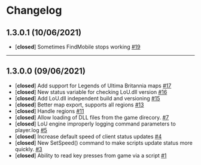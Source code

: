 # Changelog

## 1.3.0.1 (10/06/2021)
- [**closed**] Sometimes FindMobile stops working [#19](https://github.com/Lady-Binary/LoU/issues/19)

---

## 1.3.0.0 (09/06/2021)
- [**closed**] Add support for Legends of Ultima Britannia maps [#17](https://github.com/Lady-Binary/LoU/issues/17)
- [**closed**] New status variable for checking LoU.dll version [#16](https://github.com/Lady-Binary/LoU/issues/16)
- [**closed**] Add LoU.dll independent build and versioning [#15](https://github.com/Lady-Binary/LoU/issues/15)
- [**closed**] Better map export, supports all regions [#13](https://github.com/Lady-Binary/LoU/issues/13)
- [**closed**] Handle regions [#11](https://github.com/Lady-Binary/LoU/issues/11)
- [**closed**] Allow loading of DLL files from the game direcory. [#7](https://github.com/Lady-Binary/LoU/issues/7)
- [**closed**] LoU engine improperly logging command parameters to player.log [#5](https://github.com/Lady-Binary/LoU/issues/5)
- [**closed**]  Increase default speed of client status updates [#4](https://github.com/Lady-Binary/LoU/issues/4)
- [**closed**] New SetSpeed() command to make scripts update status more quickly. [#3](https://github.com/Lady-Binary/LoU/issues/3)
- [**closed**] Ability to read key presses from game via a script [#1](https://github.com/Lady-Binary/LoU/issues/1)
